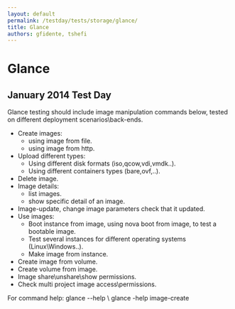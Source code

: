 ```yaml
---
layout: default
permalink: /testday/tests/storage/glance/
title: Glance
authors: gfidente, tshefi
---
```


# Glance

## January 2014 Test Day

Glance testing should include image manipulation commands below, tested on different deployment scenarios\\back-ends.

*   Create images:
    -   using image from file.
    -   using image from http.
*   Upload different types:
    -   Using different disk formats (iso,qcow,vdi,vmdk..).
    -   Using different containers types (bare,ovf,..).
*   Delete image.
*   Image details:
    -   list images.
    -   show specific detail of an image.
*   Image-update, change image parameters check that it updated.
*   Use images:
    -   Boot instance from image, using nova boot from image, to test a bootable image.
    -   Test several instances for different operating systems (Linux\\Windows..).
    -   Make image from instance.
*   Create image from volume.
*   Create volume from image.
*   Image share\\unshare\\show permissions.
*   Check multi project image access\\permissions.

For command help: glance --help \\ glance -help image-create
